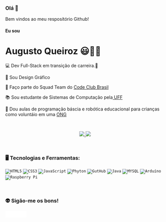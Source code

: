 
<div dsplay="inline-block">
<h3>Olá 👋</h3>
Bem vindos ao meu resposítório Github!
<h4>Eu sou</h4>
<h1 align="left">Augusto Queiroz 😃🙏🌟</h1>
  
  
<div display="inline-block">
<p align="left">💻 Dev Full-Stack em transição de carreira.🚀</p>
<p align="left">🎨 Sou Design Gráfico</p>
<p align="left">💺 Faço parte do Squad Team do <a href="https://www.codeclubbrasil.org.br/">Code Club Brasil</a></p>
<p align="left">📚 Sou estudante de Sistemas de Computação pela<a href="https://www.uff.br/?q=curso/tecnologia-em-sistemas-de-computacao-ead/1122221/tecnologico/niteroi"> UFF</a></p>
<p align="left">🎒 Dou aulas de programação báscia e robótica educacional para crianças como voluntáio em uma <a href="https://www.instagram.com/associacaonascentepequena/"> ONG</a></p>
</div>
  
<br>  

<p align="center">
<a href="https://github.com/AugustoQueiroz13">
<img height="180em" src="https://github-readme-stats-eight-theta.vercel.app/api?username=AugustoQueiroz13&show_icons=true&theme=algolia&include_all_commits=true&count_private=true"/>
<img height="180em" src="https://github-readme-stats-eight-theta.vercel.app/api/top-langs/?username=AugustoQueiroz13&layout=compact&langs_count=8&theme=algolia"/>
</a>
</p>

<br>
  
### 🖥️ Tecnologias e Ferramentas: 
 <code><img width="40px" src="https://cdn.jsdelivr.net/gh/devicons/devicon/icons/html5/html5-original-wordmark.svg" title = "HTML5"/></code>
<code><img width="40px" src="https://cdn.jsdelivr.net/gh/devicons/devicon/icons/css3/css3-original-wordmark.svg" title = "CSS3"/></code>
<code><img width="40px" src="https://cdn.jsdelivr.net/gh/devicons/devicon/icons/javascript/javascript-original.svg" title = "JavaScript"/></code>
<code><img width="40px" src="https://assets.stickpng.com/thumbs/5848152fcef1014c0b5e4967.png" title = "Phyton"/></code>
<code><img width="40px" src="https://cdn.jsdelivr.net/gh/devicons/devicon/icons/github/github-original.svg" title = "GutHub"/></code>
<code><img width="40px" src="https://cdn.jsdelivr.net/gh/devicons/devicon/icons/java/java-original.svg" title = "Java"/></code>
<code><img width="40px" src="https://cdn.jsdelivr.net/gh/devicons/devicon/icons/mysql/mysql-original.svg" title = "MYSQL"/></code>
<code><img width="40px" src="https://brandslogos.com/wp-content/uploads/images/large/arduino-logo-1.png" title = "Arduíno"/></code>
<code><img width="40px" src="https://www.raspberrypi.com/app/uploads/2022/02/COLOUR-Raspberry-Pi-Symbol-Registered.png" title = "Raspberry Pi"/></code>
  

<br>
  
<h3>👽 Sigão-me os bons!</h3>
<a href="https://www.instagram.com/aug_queiroz" target="_blank"><img align="left" alt="Instagram" width="22px" src="https://github.com/Aakarsh-B/trying-repos/blob/master/insta.svg" />
<a href="https://www.linkedin.com/in/queiroz-augusto/" target="_blank"><img align="left" alt="LinkedIn" width="22px" src="https://github.com/Aakarsh-B/trying-repos/blob/master/linkedin.svg" />
<a href="https://dev.to/augustoqueiroz13" target="_blank"><img alt="Blog" width="22px" src="https://github.com/Aakarsh-B/trying-repos/blob/master/dev-badge.svg" /></a>

